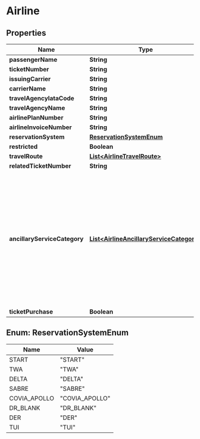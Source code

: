 
# Airline

## Properties
Name | Type | Description | Notes
------------ | ------------- | ------------- | -------------
**passengerName** | **String** |  |  [optional]
**ticketNumber** | **String** |  |  [optional]
**issuingCarrier** | **String** |  |  [optional]
**carrierName** | **String** |  |  [optional]
**travelAgencyIataCode** | **String** |  |  [optional]
**travelAgencyName** | **String** |  |  [optional]
**airlinePlanNumber** | **String** |  |  [optional]
**airlineInvoiceNumber** | **String** |  |  [optional]
**reservationSystem** | [**ReservationSystemEnum**](#ReservationSystemEnum) |  |  [optional]
**restricted** | **Boolean** |  |  [optional]
**travelRoute** | [**List&lt;AirlineTravelRoute&gt;**](AirlineTravelRoute.md) |  |  [optional]
**relatedTicketNumber** | **String** |  |  [optional]
**ancillaryServiceCategory** | [**List&lt;AirlineAncillaryServiceCategory&gt;**](AirlineAncillaryServiceCategory.md) | Identify the purchase of ancillary goods or services with a false value. If this element is not provided, the transaction is assumed to be a purchase of an airline ticket. |  [optional]
**ticketPurchase** | **Boolean** |  |  [optional]


<a name="ReservationSystemEnum"></a>
## Enum: ReservationSystemEnum
Name | Value
---- | -----
START | &quot;START&quot;
TWA | &quot;TWA&quot;
DELTA | &quot;DELTA&quot;
SABRE | &quot;SABRE&quot;
COVIA_APOLLO | &quot;COVIA_APOLLO&quot;
DR_BLANK | &quot;DR_BLANK&quot;
DER | &quot;DER&quot;
TUI | &quot;TUI&quot;



